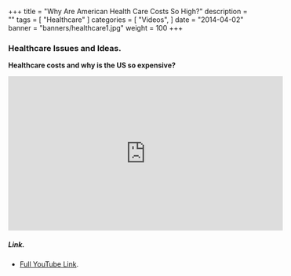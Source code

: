 +++
title = "Why Are American Health Care Costs So High?"
description = ""
tags = [
    "Healthcare"
]
categories = [
    "Videos",
]
date = "2014-04-02"
banner = "banners/healthcare1.jpg"
weight = 100
+++

### Healthcare Issues and Ideas.

**Healthcare costs and why is the US so expensive?**

<iframe width="560" height="315" src="https://www.youtube.com/embed/qSjGouBmo0M" frameborder="0" allow="autoplay; encrypted-media" allowfullscreen></iframe>

##### Link.
* [Full YouTube Link](https://www.youtube.com/watch?v=qSjGouBmo0M).
